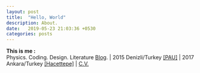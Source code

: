 ```yaml
---
layout: post
title:  "Hello, World"
description: About.
date:   2019-05-23 21:03:36 +0530
categories: posts
---
```


**This is me :**  
Physics. Coding. Design. Literature [Blog](http://www.levlanninotdefteri.com). | 2015 Denizli/Turkey [[PAU]](http://www.pau.edu.tr/) | 2017 Ankara/Turkey [[Hacettepe]](http://www.hacettepe.edu.tr/) | [C.V.](/)